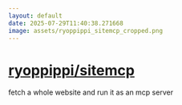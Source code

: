 ```yaml
---
layout: default
date: 2025-07-29T11:40:38.271668
image: assets/ryoppippi_sitemcp_cropped.png
---
```


# [ryoppippi/sitemcp](https://github.com/ryoppippi/sitemcp)

fetch a whole website and run it as an mcp server
